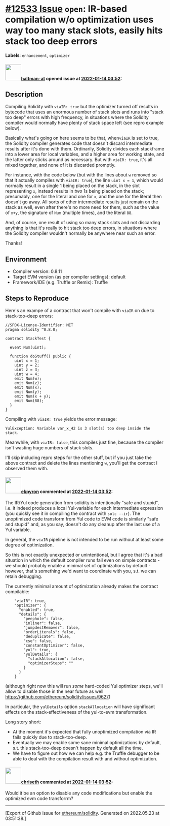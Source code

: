 # [\#12533 Issue](https://github.com/ethereum/solidity/issues/12533) `open`: IR-based compilation w/o optimization uses way too many stack slots, easily hits stack too deep errors
**Labels**: `enhancement`, `optimizer`


#### <img src="https://avatars.githubusercontent.com/u/35589221?v=4" width="50">[haltman-at](https://github.com/haltman-at) opened issue at [2022-01-14 03:52](https://github.com/ethereum/solidity/issues/12533):

## Description

Compiling Solidity with `viaIR: true` but the optimizer turned off results in bytecode that uses an enormous number of stack slots and runs into "stack too deep" errors with high frequency, in situations where the Solidity compiler would normally have plenty of stack space left (see repro example below).

Basically what's going on here seems to be that, when`viaIR` is set to true, the Solidity compiler generates code that doesn't discard intermediate results after it's done with them.  Ordinarily, Solidity divides each stackframe into a lower area for local variables, and a higher area for working state, and the latter only sticks around as necessary.  But with `viaIR: true`, it's all mixed together, and none of it is discarded promptly.

For instance, with the code below (but with the lines about `w` removed so that it actually compiles with `viaIR: true`), the line `uint x = 1`, which would normally result in a single 1 being placed on the stack, in the slot representing `x`, instead results in *two* 1s being placed on the stack; presumably, one for the literal and one for `x`, and the one for the literal then doesn't go away.  All sorts of other intermediate results just remain on the stack as well, even after there's no more need for them, such as the value of `x+y`, the signature of `Num` (multiple times), and the literal `88`.

And, of course, one result of using so many stack slots and not discarding anything is that it's really to hit stack too deep errors, in situations where the Solidity compiler wouldn't normally be anywhere near such an error.

Thanks!

## Environment

- Compiler version: 0.8.11
- Target EVM version (as per compiler settings): default
- Framework/IDE (e.g. Truffle or Remix): Truffle

## Steps to Reproduce

Here's an exampe of a contract that won't compile with `viaIR` on due to stack-too-deep errors:

```solidity
//SPDX-License-Identifier: MIT
pragma solidity ^0.8.0;

contract StackTest {

  event Num(uint);

  function doStuff() public {
    uint x = 1;
    uint y = 2;
    uint z = 3;
    uint w = 4;
    emit Num(w);
    emit Num(z);
    emit Num(x);
    emit Num(y);
    emit Num(x + y);
    emit Num(88);
  }
}
```

Compiling with `viaIR: true` yields the error message:

```
YulException: Variable var_x_42 is 3 slot(s) too deep inside the stack.
```

Meanwhile, with `viaIR: false`, this compiles just fine, because the compiler isn't wasting huge numbers of stack slots.

I'll skip including repro steps for the other stuff, but if you just take the above contract and delete the lines mentioning `w`, you'll get the contract I observed them with.

#### <img src="https://avatars.githubusercontent.com/u/1347491?v=4" width="50">[ekpyron](https://github.com/ekpyron) commented at [2022-01-14 03:52](https://github.com/ethereum/solidity/issues/12533#issuecomment-1013073350):

The IR/Yul code generation from solidity is intentionally "safe and stupid", i.e. it indeed produces a local Yul-variable for each intermediate expression (you quickly see it in compiling the contract with ``solc --ir``).
The unoptimized code transform from Yul code to EVM code is similarly "safe and stupid" and, as you say, doesn't do any cleanup after the last use of a Yul variable.

In general, the ``viaIR`` pipeline is not intended to be run without at least some degree of optimization.

So this is not exactly unexpected or unintentional, but I agree that it's a bad situation in which the default compiler runs fail even on simple contracts - we should probably enable a minimal set of optimizations by default - however, that's something we'd want to coordinate with you, s.t. we can retain debugging.

The currently minimal amount of optimization already makes the contract compilable:
```
    "viaIR": true,
    "optimizer": {
      "enabled": true,
      "details": {
        "peephole": false,
        "inliner": false,
        "jumpdestRemover": false,
        "orderLiterals": false,
        "deduplicate": false,
        "cse": false,
        "constantOptimizer": false,
        "yul": true,
        "yulDetails": {
          "stackAllocation": false,
          "optimizerSteps": ""
        }
      }
    }
```
(although right now this will run *some* hard-coded Yul optimizer steps, we'll allow to disable those in the near future as well https://github.com/ethereum/solidity/issues/9627)

In particular, the ``yulDetails`` option ``stackAllocation`` will have significant effects on the stack-effectiveness of the yul-to-evm transformation.

Long story short:
- At the moment it's expected that fully unoptimized compilation via IR fails quickly due to stack-too-deep.
- Eventually we may enable some sane minimal optimizations by default, s.t. this stack-too-deep doesn't happen by default all the time.
- We have to figure out how we can help e.g. the Truffle debugger to be able to deal with the compilation result with and without optimization.

#### <img src="https://avatars.githubusercontent.com/u/9073706?v=4" width="50">[chriseth](https://github.com/chriseth) commented at [2022-01-14 03:52](https://github.com/ethereum/solidity/issues/12533#issuecomment-1026019388):

Would it be an option to disable any code modifications but enable the optimized evm code transforrm?


-------------------------------------------------------------------------------



[Export of Github issue for [ethereum/solidity](https://github.com/ethereum/solidity). Generated on 2022.05.23 at 03:51:38.]
